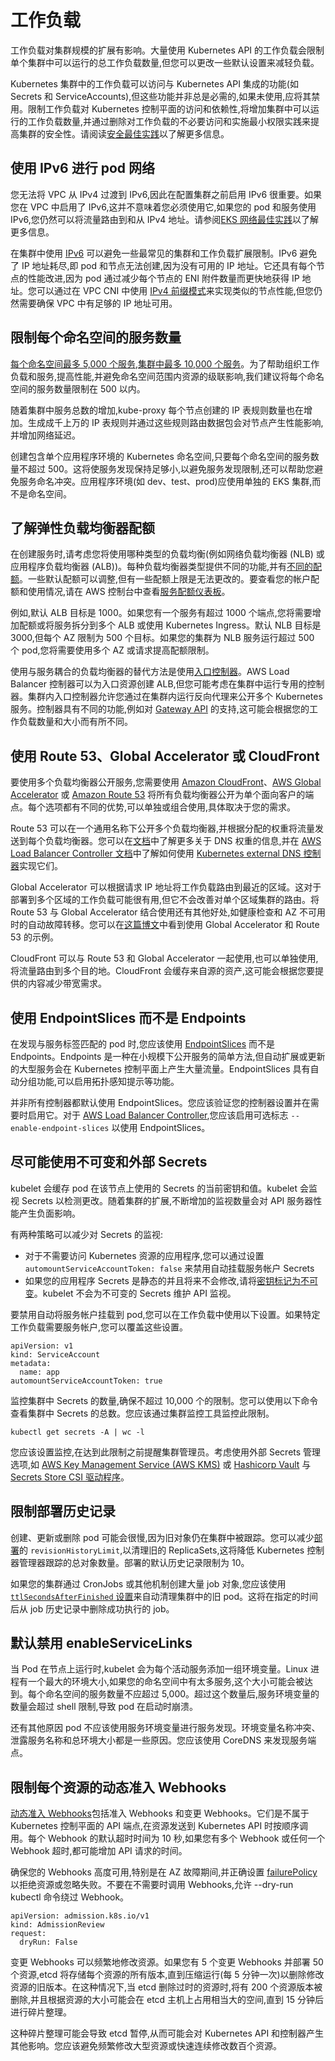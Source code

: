 # 工作负载

工作负载对集群规模的扩展有影响。大量使用 Kubernetes API 的工作负载会限制单个集群中可以运行的总工作负载数量,但您可以更改一些默认设置来减轻负载。

Kubernetes 集群中的工作负载可以访问与 Kubernetes API 集成的功能(如 Secrets 和 ServiceAccounts),但这些功能并非总是必需的,如果未使用,应将其禁用。限制工作负载对 Kubernetes 控制平面的访问和依赖性,将增加集群中可以运行的工作负载数量,并通过删除对工作负载的不必要访问和实施最小权限实践来提高集群的安全性。请阅读[安全最佳实践](https://aws.github.io/aws-eks-best-practices/security/docs/)以了解更多信息。

## 使用 IPv6 进行 pod 网络

您无法将 VPC 从 IPv4 过渡到 IPv6,因此在配置集群之前启用 IPv6 很重要。如果您在 VPC 中启用了 IPv6,这并不意味着您必须使用它,如果您的 pod 和服务使用 IPv6,您仍然可以将流量路由到和从 IPv4 地址。请参阅[EKS 网络最佳实践](https://aws.github.io/aws-eks-best-practices/networking/index/)以了解更多信息。

在集群中使用 [IPv6](https://docs.aws.amazon.com/eks/latest/userguide/cni-ipv6.html) 可以避免一些最常见的集群和工作负载扩展限制。IPv6 避免了 IP 地址耗尽,即 pod 和节点无法创建,因为没有可用的 IP 地址。它还具有每个节点的性能改进,因为 pod 通过减少每个节点的 ENI 附件数量而更快地获得 IP 地址。您可以通过在 VPC CNI 中使用 [IPv4 前缀模式](https://aws.github.io/aws-eks-best-practices/networking/prefix-mode/)来实现类似的节点性能,但您仍然需要确保 VPC 中有足够的 IP 地址可用。

## 限制每个命名空间的服务数量

[每个命名空间最多 5,000 个服务,集群中最多 10,000 个服务](https://github.com/kubernetes/community/blob/master/sig-scalability/configs-and-limits/thresholds.md)。为了帮助组织工作负载和服务,提高性能,并避免命名空间范围内资源的级联影响,我们建议将每个命名空间的服务数量限制在 500 以内。

随着集群中服务总数的增加,kube-proxy 每个节点创建的 IP 表规则数量也在增加。生成成千上万的 IP 表规则并通过这些规则路由数据包会对节点产生性能影响,并增加网络延迟。

创建包含单个应用程序环境的 Kubernetes 命名空间,只要每个命名空间的服务数量不超过 500。这将使服务发现保持足够小,以避免服务发现限制,还可以帮助您避免服务命名冲突。应用程序环境(如 dev、test、prod)应使用单独的 EKS 集群,而不是命名空间。

## 了解弹性负载均衡器配额

在创建服务时,请考虑您将使用哪种类型的负载均衡(例如网络负载均衡器 (NLB) 或应用程序负载均衡器 (ALB))。每种负载均衡器类型提供不同的功能,并有[不同的配额](https://docs.aws.amazon.com/elasticloadbalancing/latest/application/load-balancer-limits.html)。一些默认配额可以调整,但有一些配额上限是无法更改的。要查看您的帐户配额和使用情况,请在 AWS 控制台中查看[服务配额仪表板](http://console.aws.amazon.com/servicequotas)。

例如,默认 ALB 目标是 1000。如果您有一个服务有超过 1000 个端点,您将需要增加配额或将服务拆分到多个 ALB 或使用 Kubernetes Ingress。默认 NLB 目标是 3000,但每个 AZ 限制为 500 个目标。如果您的集群为 NLB 服务运行超过 500 个 pod,您将需要使用多个 AZ 或请求提高配额限制。

使用与服务耦合的负载均衡器的替代方法是使用[入口控制器](https://kubernetes.io/docs/concepts/services-networking/ingress-controllers/)。AWS Load Balancer 控制器可以为入口资源创建 ALB,但您可能考虑在集群中运行专用的控制器。集群内入口控制器允许您通过在集群内运行反向代理来公开多个 Kubernetes 服务。控制器具有不同的功能,例如对 [Gateway API](https://gateway-api.sigs.k8s.io/) 的支持,这可能会根据您的工作负载数量和大小而有所不同。

## 使用 Route 53、Global Accelerator 或 CloudFront

要使用多个负载均衡器公开服务,您需要使用 [Amazon CloudFront](https://aws.amazon.com/cloudfront/)、[AWS Global Accelerator](https://aws.amazon.com/global-accelerator/) 或 [Amazon Route 53](https://aws.amazon.com/route53/) 将所有负载均衡器公开为单个面向客户的端点。每个选项都有不同的优势,可以单独或组合使用,具体取决于您的需求。

Route 53 可以在一个通用名称下公开多个负载均衡器,并根据分配的权重将流量发送到每个负载均衡器。您可以在[文档](https://docs.aws.amazon.com/Route53/latest/DeveloperGuide/resource-record-sets-values-weighted.html#rrsets-values-weighted-weight)中了解更多关于 DNS 权重的信息,并在 [AWS Load Balancer Controller 文档](https://kubernetes-sigs.github.io/aws-load-balancer-controller/v2.4/guide/integrations/external_dns/#usage)中了解如何使用 [Kubernetes external DNS 控制器](https://github.com/kubernetes-sigs/external-dns)实现它们。

Global Accelerator 可以根据请求 IP 地址将工作负载路由到最近的区域。这对于部署到多个区域的工作负载可能很有用,但它不会改善对单个区域集群的路由。将 Route 53 与 Global Accelerator 结合使用还有其他好处,如健康检查和 AZ 不可用时的自动故障转移。您可以在[这篇博文](https://aws.amazon.com/blogs/containers/operating-a-multi-regional-stateless-application-using-amazon-eks/)中看到使用 Global Accelerator 和 Route 53 的示例。

CloudFront 可以与 Route 53 和 Global Accelerator 一起使用,也可以单独使用,将流量路由到多个目的地。CloudFront 会缓存来自源的资产,这可能会根据您要提供的内容减少带宽需求。

## 使用 EndpointSlices 而不是 Endpoints

在发现与服务标签匹配的 pod 时,您应该使用 [EndpointSlices](https://kubernetes.io/docs/concepts/services-networking/endpoint-slices/) 而不是 Endpoints。Endpoints 是一种在小规模下公开服务的简单方法,但自动扩展或更新的大型服务会在 Kubernetes 控制平面上产生大量流量。EndpointSlices 具有自动分组功能,可以启用拓扑感知提示等功能。

并非所有控制器都默认使用 EndpointSlices。您应该验证您的控制器设置并在需要时启用它。对于 [AWS Load Balancer Controller](https://kubernetes-sigs.github.io/aws-load-balancer-controller/v2.4/deploy/configurations/#controller-command-line-flags),您应该启用可选标志 `--enable-endpoint-slices` 以使用 EndpointSlices。

## 尽可能使用不可变和外部 Secrets

kubelet 会缓存 pod 在该节点上使用的 Secrets 的当前密钥和值。kubelet 会监视 Secrets 以检测更改。随着集群的扩展,不断增加的监视数量会对 API 服务器性能产生负面影响。

有两种策略可以减少对 Secrets 的监视:

* 对于不需要访问 Kubernetes 资源的应用程序,您可以通过设置 `automountServiceAccountToken: false` 来禁用自动挂载服务帐户 Secrets
* 如果您的应用程序 Secrets 是静态的并且将来不会修改,请将[密钥标记为不可变](https://kubernetes.io/docs/concepts/configuration/secret/#secret-immutable)。kubelet 不会为不可变的 Secrets 维护 API 监视。

要禁用自动将服务帐户挂载到 pod,您可以在工作负载中使用以下设置。如果特定工作负载需要服务帐户,您可以覆盖这些设置。

```
apiVersion: v1
kind: ServiceAccount
metadata:
  name: app
automountServiceAccountToken: true
```

监控集群中 Secrets 的数量,确保不超过 10,000 个的限制。您可以使用以下命令查看集群中 Secrets 的总数。您应该通过集群监控工具监控此限制。

```
kubectl get secrets -A | wc -l
```

您应该设置监控,在达到此限制之前提醒集群管理员。考虑使用外部 Secrets 管理选项,如 [AWS Key Management Service (AWS KMS)](https://aws.amazon.com/kms/) 或 [Hashicorp Vault](https://www.vaultproject.io/) 与 [Secrets Store CSI 驱动程序](https://secrets-store-csi-driver.sigs.k8s.io/)。

## 限制部署历史记录

创建、更新或删除 pod 可能会很慢,因为旧对象仍在集群中被跟踪。您可以减少[部署](https://kubernetes.io/docs/concepts/workloads/controllers/deployment/#clean-up-policy)的 `revisionHistoryLimit`,以清理旧的 ReplicaSets,这将降低 Kubernetes 控制器管理器跟踪的总对象数量。部署的默认历史记录限制为 10。

如果您的集群通过 CronJobs 或其他机制创建大量 job 对象,您应该使用 [`ttlSecondsAfterFinished` 设置](https://kubernetes.io/docs/concepts/workloads/controllers/ttlafterfinished/)来自动清理集群中的旧 pod。这将在指定的时间后从 job 历史记录中删除成功执行的 job。

## 默认禁用 enableServiceLinks

当 Pod 在节点上运行时,kubelet 会为每个活动服务添加一组环境变量。Linux 进程有一个最大的环境大小,如果您的命名空间中有太多服务,这个大小可能会被达到。每个命名空间的服务数量不应超过 5,000。超过这个数量后,服务环境变量的数量会超过 shell 限制,导致 pod 在启动时崩溃。

还有其他原因 pod 不应该使用服务环境变量进行服务发现。环境变量名称冲突、泄露服务名称和总环境大小都是一些原因。您应该使用 CoreDNS 来发现服务端点。

## 限制每个资源的动态准入 Webhooks

[动态准入 Webhooks](https://kubernetes.io/docs/reference/access-authn-authz/extensible-admission-controllers/)包括准入 Webhooks 和变更 Webhooks。它们是不属于 Kubernetes 控制平面的 API 端点,在资源发送到 Kubernetes API 时按顺序调用。每个 Webhook 的默认超时时间为 10 秒,如果您有多个 Webhook 或任何一个 Webhook 超时,都可能增加 API 请求的时间。

确保您的 Webhooks 高度可用,特别是在 AZ 故障期间,并正确设置 [failurePolicy](https://kubernetes.io/docs/reference/access-authn-authz/extensible-admission-controllers/#failure-policy) 以拒绝资源或忽略失败。不要在不需要时调用 Webhooks,允许 --dry-run kubectl 命令绕过 Webhook。

```
apiVersion: admission.k8s.io/v1
kind: AdmissionReview
request:
  dryRun: False
```

变更 Webhooks 可以频繁地修改资源。如果您有 5 个变更 Webhooks 并部署 50 个资源,etcd 将存储每个资源的所有版本,直到压缩运行(每 5 分钟一次)以删除修改资源的旧版本。在这种情况下,当 etcd 删除过时的资源时,将有 200 个资源版本被删除,并且根据资源的大小可能会在 etcd 主机上占用相当大的空间,直到 15 分钟后进行碎片整理。

这种碎片整理可能会导致 etcd 暂停,从而可能会对 Kubernetes API 和控制器产生其他影响。您应该避免频繁修改大型资源或快速连续修改数百个资源。